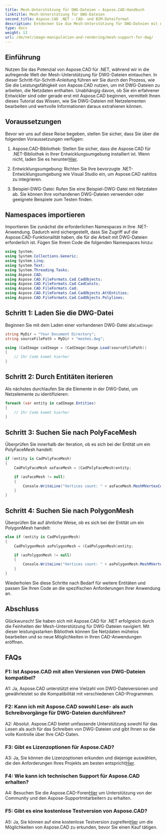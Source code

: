 ```yaml
---
title: Mesh-Unterstützung für DWG-Dateien – Aspose.CAD-Handbuch
linktitle: Mesh-Unterstützung für DWG-Dateien
second_title: Aspose.CAD .NET – CAD- und BIM-Dateiformat
description: Entdecken Sie die Mesh-Unterstützung für DWG-Dateien mit Aspose.CAD für .NET. Erweitern Sie Ihre CAD-Anwendungen mit leistungsstarken Netzmanipulationsfunktionen.
type: docs
weight: 13
url: /de/net/image-manipulation-and-rendering/mesh-support-for-dwg/
---
```

## Einführung

Nutzen Sie das Potenzial von Aspose.CAD für .NET, während wir in die aufregende Welt der Mesh-Unterstützung für DWG-Dateien eintauchen. In dieser Schritt-für-Schritt-Anleitung führen wir Sie durch den Prozess, wie Sie die Leistungsfähigkeit von Aspose.CAD nutzen, um mit DWG-Dateien zu arbeiten, die Netzdaten enthalten. Unabhängig davon, ob Sie ein erfahrener Entwickler sind oder gerade erst mit Aspose.CAD beginnen, vermittelt Ihnen dieses Tutorial das Wissen, wie Sie DWG-Dateien mit Netzelementen bearbeiten und wertvolle Informationen daraus extrahieren können.

## Voraussetzungen

Bevor wir uns auf diese Reise begeben, stellen Sie sicher, dass Sie über die folgenden Voraussetzungen verfügen:

1.  Aspose.CAD-Bibliothek: Stellen Sie sicher, dass die Aspose.CAD für .NET-Bibliothek in Ihrer Entwicklungsumgebung installiert ist. Wenn nicht, laden Sie es herunter[Hier](https://releases.aspose.com/cad/net/).

2. Entwicklungsumgebung: Richten Sie Ihre bevorzugte .NET-Entwicklungsumgebung wie Visual Studio ein, um Aspose.CAD nahtlos zu integrieren.

3. Beispiel-DWG-Datei: Rufen Sie eine Beispiel-DWG-Datei mit Netzdaten ab. Sie können Ihre vorhandenen DWG-Dateien verwenden oder geeignete Beispiele zum Testen finden.

## Namespaces importieren

Importieren Sie zunächst die erforderlichen Namespaces in Ihre .NET-Anwendung. Dadurch wird sichergestellt, dass Sie Zugriff auf die Aspose.CAD-Funktionalität haben, die für die Arbeit mit DWG-Dateien erforderlich ist. Fügen Sie Ihrem Code die folgenden Namespaces hinzu:

```csharp
using System;
using System.Collections.Generic;
using System.Linq;
using System.Text;
using System.Threading.Tasks;
using Aspose.CAD;
using Aspose.CAD.FileFormats.Cad.CadObjects;
using Aspose.CAD.FileFormats.Cad.CadConsts;
using Aspose.CAD.FileFormats.Cad;
using Aspose.CAD.FileFormats.Cad.CadObjects.AttEntities;
using Aspose.CAD.FileFormats.Cad.CadObjects.Polylines;
```

## Schritt 1: Laden Sie die DWG-Datei

 Beginnen Sie mit dem Laden einer vorhandenen DWG-Datei als`CadImage`:

```csharp
string MyDir = "Your Document Directory";
string sourceFilePath = MyDir + "meshes.dwg";

using (CadImage cadImage = (CadImage)Image.Load(sourceFilePath))
{
    // Ihr Code kommt hierher
}
```

## Schritt 2: Durch Entitäten iterieren

Als nächstes durchlaufen Sie die Elemente in der DWG-Datei, um Netzelemente zu identifizieren:

```csharp
foreach (var entity in cadImage.Entities)
{
    // Ihr Code kommt hierher
}
```

## Schritt 3: Suchen Sie nach PolyFaceMesh

Überprüfen Sie innerhalb der Iteration, ob es sich bei der Entität um ein PolyFaceMesh handelt:

```csharp
if (entity is CadPolyFaceMesh)
{
    CadPolyFaceMesh asFaceMesh = (CadPolyFaceMesh)entity;

    if (asFaceMesh != null)
    {
        Console.WriteLine("Vertices count: " + asFaceMesh.MeshMVertexCount);
    }
}
```

## Schritt 4: Suchen Sie nach PolygonMesh

Überprüfen Sie auf ähnliche Weise, ob es sich bei der Entität um ein PolygonMesh handelt:

```csharp
else if (entity is CadPolygonMesh)
{
    CadPolygonMesh asPolygonMesh = (CadPolygonMesh)entity;

    if (asPolygonMesh != null)
    {
        Console.WriteLine("Vertices count: " + asPolygonMesh.MeshMVertexCount);
    }
}
```

Wiederholen Sie diese Schritte nach Bedarf für weitere Entitäten und passen Sie Ihren Code an die spezifischen Anforderungen Ihrer Anwendung an.

## Abschluss

Glückwunsch! Sie haben sich mit Aspose.CAD für .NET erfolgreich durch die Feinheiten der Mesh-Unterstützung für DWG-Dateien navigiert. Mit dieser leistungsstarken Bibliothek können Sie Netzdaten mühelos bearbeiten und so neue Möglichkeiten in Ihren CAD-Anwendungen eröffnen.

## FAQs

### F1: Ist Aspose.CAD mit allen Versionen von DWG-Dateien kompatibel?

A1: Ja, Aspose.CAD unterstützt eine Vielzahl von DWG-Dateiversionen und gewährleistet so die Kompatibilität mit verschiedenen CAD-Programmen.

### F2: Kann ich mit Aspose.CAD sowohl Lese- als auch Schreibvorgänge für DWG-Dateien durchführen?

A2: Absolut. Aspose.CAD bietet umfassende Unterstützung sowohl für das Lesen als auch für das Schreiben von DWG-Dateien und gibt Ihnen so die volle Kontrolle über Ihre CAD-Daten.

### F3: Gibt es Lizenzoptionen für Aspose.CAD?

 A3: Ja, Sie können die Lizenzoptionen erkunden und diejenige auswählen, die den Anforderungen Ihres Projekts am besten entspricht[Hier](https://purchase.aspose.com/buy).

### F4: Wie kann ich technischen Support für Aspose.CAD erhalten?

 A4: Besuchen Sie die Aspose.CAD-Foren[Hier](https://forum.aspose.com/c/cad/19) um Unterstützung von der Community und den Aspose-Supportmitarbeitern zu erhalten.

### F5: Gibt es eine kostenlose Testversion von Aspose.CAD?

 A5: Ja, Sie können auf eine kostenlose Testversion zugreifen[Hier](https://releases.aspose.com/) um die Möglichkeiten von Aspose.CAD zu erkunden, bevor Sie einen Kauf tätigen.